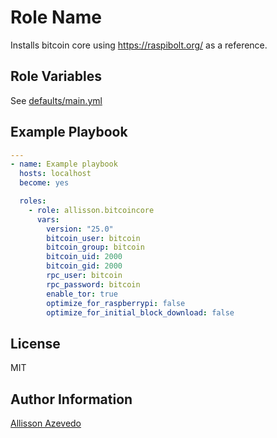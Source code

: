 Role Name
=========

Installs bitcoin core using https://raspibolt.org/ as a reference.

Role Variables
--------------

See [defaults/main.yml](defaults/main.yml)

Example Playbook
----------------

```yml
---
- name: Example playbook
  hosts: localhost
  become: yes

  roles:
    - role: allisson.bitcoincore
      vars:
        version: "25.0"
        bitcoin_user: bitcoin
        bitcoin_group: bitcoin
        bitcoin_uid: 2000
        bitcoin_gid: 2000
        rpc_user: bitcoin
        rpc_password: bitcoin
        enable_tor: true
        optimize_for_raspberrypi: false
        optimize_for_initial_block_download: false
```

License
-------

MIT

Author Information
------------------

[Allisson Azevedo](https://github.com/allisson)
